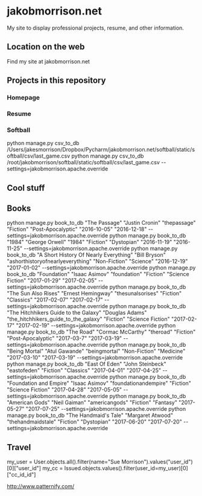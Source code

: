 # jakobmorrison.net

My site to display professional projects, resume, and other information.

## Location on the web

Find my site at jakobmorrison.net

## Projects in this repository

### Homepage

### Resume

### Softball
python manage.py csv_to_db /Users/jakesmorrison/Dropbox/Pycharm/jakobmorrison.net/softball/static/softball/csv/last_game.csv
python manage.py csv_to_db /root/jakobmorrison/softball/static/softball/csv/last_game.csv --settings=jakobmorrison.apache.override

## Cool stuff

## Books

python manage.py book_to_db "The Passage" "Justin Cronin" "thepassage" "Fiction" "Post-Apocalyptic" "2016-10-05" "2016-12-18" --settings=jakobmorrison.apache.override
python manage.py book_to_db "1984" "George Orwell" "1984" "Fiction" "Dystopian" "2016-11-19" "2016-11-25" --settings=jakobmorrison.apache.override
python manage.py book_to_db "A Short History Of Nearly Everything" "Bill Bryson" "ashorthistoryofnearlyeverything" "Non-Fiction" "Science" "2016-12-19" "2017-01-02" --settings=jakobmorrison.apache.override
python manage.py book_to_db "Foundation" "Isaac Asimov" "foundation" "Fiction" "Science Fiction" "2017-01-29" "2017-02-05" --settings=jakobmorrison.apache.override
python manage.py book_to_db "The Sun Also Rises" "Ernest Hemingway" "thesunalsorises" "Fiction" "Classics" "2017-02-07" "2017-02-17" --settings=jakobmorrison.apache.override
python manage.py book_to_db "The Hitchhikers Guide to the Galaxy" "Douglas Adams" "the_hitchhikers_guide_to_the_galaxy" "Fiction" "Science Fiction" "2017-02-17" "2017-02-19" --settings=jakobmorrison.apache.override
python manage.py book_to_db "The Road" "Cormac McCarthy" "theroad" "Fiction" "Post-Apocalyptic" "2017-03-7" "2017-03-19" --settings=jakobmorrison.apache.override
python manage.py book_to_db "Being Mortal" "Atul Gawande" "beingmortal" "Non-Fiction" "Medicine" "2017-03-10" "2017-03-19" --settings=jakobmorrison.apache.override
python manage.py book_to_db "East Of Eden" "John Steinbeck" "eastofeden" "Fiction" "Classics" "2017-04-01" "2017-04-25" --settings=jakobmorrison.apache.override
python manage.py book_to_db "Foundation and Empire" "Isaac Asimov" "foundationandempire" "Fiction" "Science Fiction" "2017-04-28" "2017-05-05" --settings=jakobmorrison.apache.override
python manage.py book_to_db "American Gods" "Neil Gaiman" "americangods" "Fiction" "Fantasy" "2017-05-27" "2017-07-25" --settings=jakobmorrison.apache.override
python manage.py book_to_db "The Handmaid's Tale" "Margaret Atwood" "thehandmaidstale" "Fiction" "Dystopian" "2017-06-20" "2017-07-20" --settings=jakobmorrison.apache.override


## Travel

my_user = User.objects.all().filter(name="Sue Morrison").values("user_id")[0]["user_id"]
my_cc = Issued.objects.values().filter(user_id=my_user)[0]["cc_id_id"]


http://www.patternify.com/
